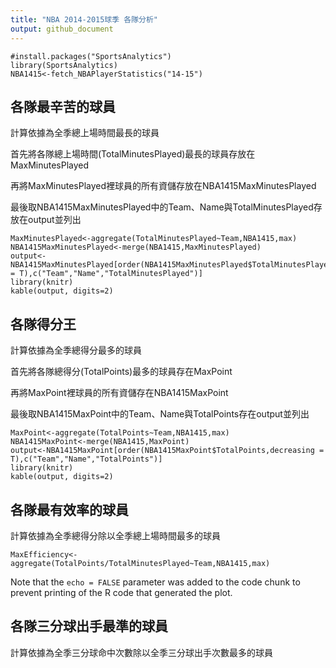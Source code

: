 ```yaml
---
title: "NBA 2014-2015球季 各隊分析"
output: github_document
---
```


```
#install.packages("SportsAnalytics")
library(SportsAnalytics)
NBA1415<-fetch_NBAPlayerStatistics("14-15")
```

## 各隊最辛苦的球員

計算依據為全季總上場時間最長的球員

首先將各隊總上場時間(TotalMinutesPlayed)最長的球員存放在MaxMinutesPlayed

再將MaxMinutesPlayed裡球員的所有資儲存放在NBA1415MaxMinutesPlayed

最後取NBA1415MaxMinutesPlayed中的Team、Name與TotalMinutesPlayed存放在output並列出

```
MaxMinutesPlayed<-aggregate(TotalMinutesPlayed~Team,NBA1415,max)
NBA1415MaxMinutesPlayed<-merge(NBA1415,MaxMinutesPlayed)
output<-NBA1415MaxMinutesPlayed[order(NBA1415MaxMinutesPlayed$TotalMinutesPlayed,decreasing = T),c("Team","Name","TotalMinutesPlayed")]
library(knitr)
kable(output, digits=2)
```

## 各隊得分王

計算依據為全季總得分最多的球員

首先將各隊總得分(TotalPoints)最多的球員存在MaxPoint

再將MaxPoint裡球員的所有資儲存在NBA1415MaxPoint

最後取NBA1415MaxPoint中的Team、Name與TotalPoints存在output並列出

```
MaxPoint<-aggregate(TotalPoints~Team,NBA1415,max)
NBA1415MaxPoint<-merge(NBA1415,MaxPoint)
output<-NBA1415MaxPoint[order(NBA1415MaxPoint$TotalPoints,decreasing = T),c("Team","Name","TotalPoints")]
library(knitr)
kable(output, digits=2)
```

## 各隊最有效率的球員

計算依據為全季總得分除以全季總上場時間最多的球員

```
MaxEfficiency<-aggregate(TotalPoints/TotalMinutesPlayed~Team,NBA1415,max)
```

Note that the `echo = FALSE` parameter was added to the code chunk to prevent printing of the R code that generated the plot.

## 各隊三分球出手最準的球員

計算依據為全季三分球命中次數除以全季三分球出手次數最多的球員